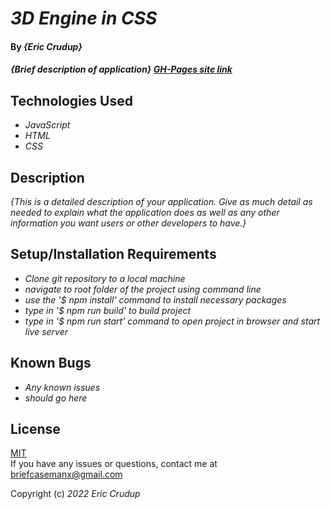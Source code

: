 # _3D Engine in CSS_

#### By _**{Eric Crudup}**_

#### _{Brief description of application} [GH-Pages site link](https://cruduper.github.io/!!!!!insert_site_here!!!!)_

## Technologies Used

* _JavaScript_
* _HTML_
* _CSS_

## Description

_{This is a detailed description of your application. Give as much detail as needed to explain what the application does as well as any other information you want users or other developers to have.}_

## Setup/Installation Requirements

* _Clone git repository to a local machine_
* _navigate to root folder of the project using command line_
* _use the '$ npm install' command to install necessary packages_
* _type in '$ npm run build' to build project_
* _type in '$ npm run start' command to open project in browser and start live server_

## Known Bugs

* _Any known issues_
* _should go here_

## License

[MIT](https://opensource.org/licenses/MIT)    
If you have any issues or questions, contact me at briefcasemanx@gmail.com    

Copyright (c) _2022_  _Eric Crudup_